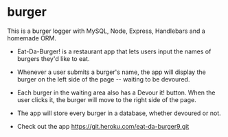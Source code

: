 # burger 

This is a burger logger with MySQL, Node, Express, Handlebars and a homemade ORM.
* Eat-Da-Burger! is a restaurant app that lets users input the names of burgers they'd like to eat.
* Whenever a user submits a burger's name, the app will display the burger on the left side of the page -- waiting to be devoured.
* Each burger in the waiting area also has a Devour it! button. When the user clicks it, the burger will move to the right side of the page.
* The app will store every burger in a database, whether devoured or not.


* Check out the app https://git.heroku.com/eat-da-burger9.git